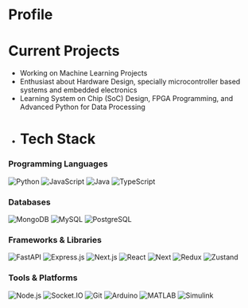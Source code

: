 # Profile
# Current Projects

* Working on Machine Learning Projects
* Enthusiast about Hardware Design, specially microcontroller based systems and embedded electronics
* Learning System on Chip (SoC) Design, FPGA Programming, and Advanced Python for Data Processing
* # Tech Stack

### Programming Languages
<img src="https://skillicons.dev/icons?i=python" alt="Python" /> <img src="https://skillicons.dev/icons?i=javascript" alt="JavaScript" /> <img src="https://skillicons.dev/icons?i=java" alt="Java" /> <img src="https://skillicons.dev/icons?i=typescript" alt="TypeScript" />

### Databases
<img src="https://skillicons.dev/icons?i=mongodb" alt="MongoDB" /> <img src="https://skillicons.dev/icons?i=mysql" alt="MySQL" /> <img src="https://skillicons.dev/icons?i=postgresql" alt="PostgreSQL" />

### Frameworks & Libraries
<img src="https://skillicons.dev/icons?i=fastapi" alt="FastAPI" /> <img src="https://skillicons.dev/icons?i=expressjs" alt="Express.js" /> <img src="https://skillicons.dev/icons?i=nextjs" alt="Next.js" /> <img src="https://skillicons.dev/icons?i=react" alt="React" /> <img src="https://skillicons.dev/icons?i=next" alt="Next" /> <img src="https://skillicons.dev/icons?i=redux" alt="Redux" /> <img src="https://skillicons.dev/icons?i=zustand" alt="Zustand" />

### Tools & Platforms
<img src="https://skillicons.dev/icons?i=nodejs" alt="Node.js" /> <img src="https://skillicons.dev/icons?i=socketio" alt="Socket.IO" /> <img src="https://skillicons.dev/icons?i=git" alt="Git" /> <img src="https://skillicons.dev/icons?i=arduino" alt="Arduino" /> <img src="https://skillicons.dev/icons?i=matlab" alt="MATLAB" /> <img src="https://skillicons.dev/icons?i=simulink" alt="Simulink" />

